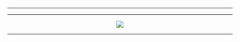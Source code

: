 

---



---


<p align="center">
  <img src="https://github-readme-stats.vercel.app/api?username=pechenka232&show_icons=true&theme=tokyonight&bg_color=0a0e14&text_color=ff69b4&icon_color=ff69b4&title_color=ff69b4&border_color=ff69b4&cache_bust=17" />
</p>



---















